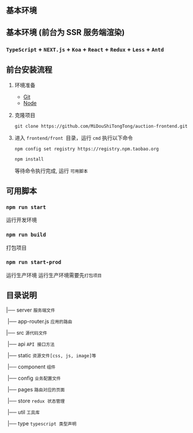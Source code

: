 ## 基本环境

## 基本环境 (前台为 SSR 服务端渲染)
### `TypeScript` + `NEXT.js` + `Koa` + `React` + `Redux` + `Less` + `Antd`

## 前台安装流程

1. 环境准备 

   - [Git](https://git-scm.com/downloads "")
   - [Node](https://nodejs.org/en/ "")

2. 克隆项目

   ```shell
   git clone https://github.com/MiDouShiTongTong/auction-frontend.git
   ```

3. 进入  `frontend/front `目录，运行 `cmd` 执行以下命令

   ```shell
   npm config set registry https://registry.npm.taobao.org
   ```

   ```shell
   npm install
   ```

   等待命令执行完成, 运行 `可用脚本`

## 可用脚本

### `npm run start`

运行开发环境

### `npm run build`

打包项目

### `npm run start-prod`

运行生产环境 运行生产环境需要先`打包项目`

## 目录说明
|── server `服务端文件`

​	|── app-router.js `应用的路由`

|── src `源代码文件`

​	|── api `API 接口方法`

​	|── static `资源文件[css, js, image]等`

​	|── component `组件`

​	|── config `业务配置文件`

​	|── pages `路由对应的页面`

​	|── store `redux 状态管理`

​	|── util `工具库`

​	|── type `typescript 类型声明`





